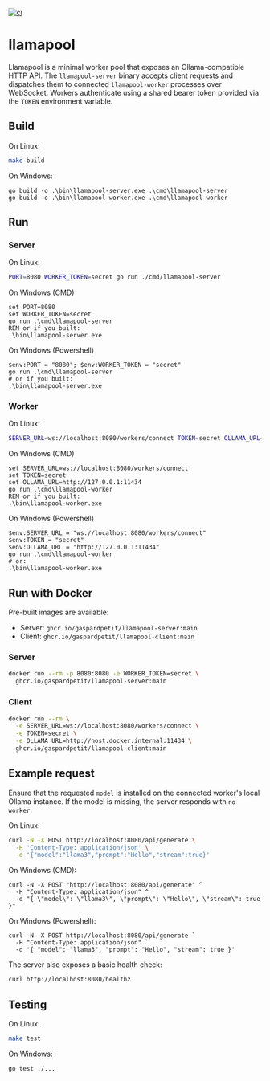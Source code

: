 [![ci](https://github.com/gaspardpetit/llamapool/actions/workflows/ci.yml/badge.svg)](https://github.com/gaspardpetit/llamapool/actions/workflows/ci.yml)

# llamapool

Llamapool is a minimal worker pool that exposes an Ollama-compatible HTTP API. The
`llamapool-server` binary accepts client requests and dispatches them to connected
`llamapool-worker` processes over WebSocket. Workers authenticate using a shared
bearer token provided via the `TOKEN` environment variable.

## Build

On Linux:

```bash
make build
```

On Windows:
```
go build -o .\bin\llamapool-server.exe .\cmd\llamapool-server
go build -o .\bin\llamapool-worker.exe .\cmd\llamapool-worker
```

## Run

### Server

On Linux:

```bash
PORT=8080 WORKER_TOKEN=secret go run ./cmd/llamapool-server
```

On Windows (CMD)

```
set PORT=8080
set WORKER_TOKEN=secret
go run .\cmd\llamapool-server
REM or if you built:
.\bin\llamapool-server.exe
```

On Windows (Powershell)

```
$env:PORT = "8080"; $env:WORKER_TOKEN = "secret"
go run .\cmd\llamapool-server
# or if you built:
.\bin\llamapool-server.exe
```


### Worker

On Linux:

```bash
SERVER_URL=ws://localhost:8080/workers/connect TOKEN=secret OLLAMA_URL=http://127.0.0.1:11434 go run ./cmd/llamapool-worker
```

On Windows (CMD)

```
set SERVER_URL=ws://localhost:8080/workers/connect
set TOKEN=secret
set OLLAMA_URL=http://127.0.0.1:11434
go run .\cmd\llamapool-worker
REM or if you built:
.\bin\llamapool-worker.exe
```

On Windows (Powershell)

```
$env:SERVER_URL = "ws://localhost:8080/workers/connect"
$env:TOKEN = "secret"
$env:OLLAMA_URL = "http://127.0.0.1:11434"
go run .\cmd\llamapool-worker
# or:
.\bin\llamapool-worker.exe
```



## Run with Docker

Pre-built images are available:

- Server: `ghcr.io/gaspardpetit/llamapool-server:main`
- Client: `ghcr.io/gaspardpetit/llamapool-client:main`

### Server

```bash
docker run --rm -p 8080:8080 -e WORKER_TOKEN=secret \
  ghcr.io/gaspardpetit/llamapool-server:main
```

### Client

```bash
docker run --rm \
  -e SERVER_URL=ws://localhost:8080/workers/connect \
  -e TOKEN=secret \
  -e OLLAMA_URL=http://host.docker.internal:11434 \
  ghcr.io/gaspardpetit/llamapool-client:main
```

## Example request

Ensure that the requested `model` is installed on the connected worker's local
Ollama instance. If the model is missing, the server responds with `no worker`.

On Linux:

```bash
curl -N -X POST http://localhost:8080/api/generate \
  -H 'Content-Type: application/json' \
  -d '{"model":"llama3","prompt":"Hello","stream":true}'
```

On Windows (CMD):

```
curl -N -X POST "http://localhost:8080/api/generate" ^
  -H "Content-Type: application/json" ^
  -d "{ \"model\": \"llama3\", \"prompt\": \"Hello\", \"stream\": true }"
```

On Windows (Powershell):

```
curl -N -X POST http://localhost:8080/api/generate `
  -H "Content-Type: application/json" `
  -d '{ "model": "llama3", "prompt": "Hello", "stream": true }'
```

The server also exposes a basic health check:

```bash
curl http://localhost:8080/healthz
```

## Testing

On Linux:

```bash
make test
```

On Windows:

```
go test ./...
```


